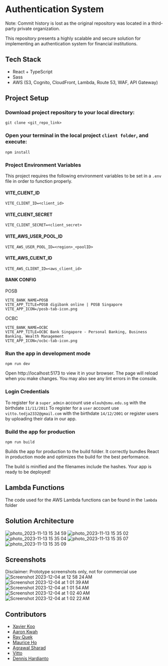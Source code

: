 # Authentication System

Note: Commit history is lost as the original repository was located in a third-party private organization.

This repository presents a highly scalable and secure solution for implementing an authentication system for financial institutions.

## Tech Stack

-   React + TypeScript
-   Sass
-   AWS (S3, Cognito, CloudFront, Lambda, Route 53, WAF, API Gateway)

## Project Setup

### Download project repository to your local directory:

```
git clone <git_repo_link>
```

### Open your terminal in the local project `client folder`, and execute:

```
npm install
```

### Project Environment Variables

This project requires the following environment variables to be set in a `.env` file in order to function properly.

#### VITE_CLIENT_ID

```
VITE_CLIENT_ID=<client_id>
```

#### VITE_CLIENT_SECRET

```
VITE_CLIENT_SECRET=<client_secret>
```

#### VITE_AWS_USER_POOL_ID

```
VITE_AWS_USER_POOL_ID=<region>_<poolID>
```

#### VITE_AWS_CLIENT_ID

```
VITE_AWS_CLIENT_ID=<aws_client_id>
```

#### BANK CONFIG

POSB

```
VITE_BANK_NAME=POSB
VITE_APP_TITLE=POSB digibank online | POSB Singapore
VITE_APP_ICON=/posb-tab-icon.png
```

OCBC

```
VITE_BANK_NAME=OCBC
VITE_APP_TITLE=OCBC Bank Singapore - Personal Banking, Business Banking, Wealth Management
VITE_APP_ICON=/ocbc-tab-icon.png
```

### Run the app in development mode

```
npm run dev
```

Open http://localhost:5173 to view it in your browser.
The page will reload when you make changes.
You may also see any lint errors in the console.

### Login Credentials

To register for a `super_admin` account use `elouh@smu.edu.sg` with the birthdate `11/11/2011`
To register for a `user` account use `vitto.tedja2332@gmail.com` with the birthdate `14/12/2001` or register users by uploading their data in our app.

### Build the app for production

```
npm run build
```

Builds the app for production to the build folder.
It correctly bundles React in production mode and optimizes the build for the best performance.

The build is minified and the filenames include the hashes.
Your app is ready to be deployed!

## Lambda Functions

The code used for the AWS Lambda functions can be found in the `lambda` folder

## Solution Architecture

![photo_2023-11-13 15 34 59](https://github.com/cs301-itsa/project-2023-24t1-project-2023-24t1-g2-t4/assets/86020207/1bacb086-a026-468d-856b-64082bd58b84)
![photo_2023-11-13 15 35 02](https://github.com/cs301-itsa/project-2023-24t1-project-2023-24t1-g2-t4/assets/86020207/941e5538-3bc3-4cf3-8a7a-d542ac700b4c)
![photo_2023-11-13 15 35 04](https://github.com/cs301-itsa/project-2023-24t1-project-2023-24t1-g2-t4/assets/86020207/607d1768-7f86-45eb-bc2b-29fb0e81d00b)
![photo_2023-11-13 15 35 07](https://github.com/cs301-itsa/project-2023-24t1-project-2023-24t1-g2-t4/assets/86020207/11d8d59f-1121-4291-9e70-0a7cba2f73e3)
![photo_2023-11-13 15 35 09](https://github.com/cs301-itsa/project-2023-24t1-project-2023-24t1-g2-t4/assets/86020207/a21c77fb-563d-425e-b6eb-201066492db4)

## Screenshots
Disclaimer: Prototype screenshots only, not for commercial use
![Screenshot 2023-12-04 at 12 58 24 AM](https://github.com/xavierkoo/authentication-system/assets/86020207/73b3c4f7-84ee-468a-9405-f220c85a9ad0)
![Screenshot 2023-12-04 at 1 01 39 AM](https://github.com/xavierkoo/authentication-system/assets/86020207/914b63a1-8cc4-4ebf-bc60-72ab23ab5511)
![Screenshot 2023-12-04 at 1 01 54 AM](https://github.com/xavierkoo/authentication-system/assets/86020207/e87c6c82-0d97-46fe-8357-bea43d294f13)
![Screenshot 2023-12-04 at 1 02 40 AM](https://github.com/xavierkoo/authentication-system/assets/86020207/6d3b87aa-e713-4f15-9482-0baa8da9362e)
![Screenshot 2023-12-04 at 1 02 22 AM](https://github.com/xavierkoo/authentication-system/assets/86020207/c3d8a920-86aa-488e-afaa-3ff763c25e4b)

## Contributors
- [Xavier Koo](https://github.com/xavierkoo)
- [Aaron Kwah](https://github.com/A2ron-k)
- [Ray Quek](https://github.com/rayquekCW)
- [Maurice Ho](https://github.com/HZKmaurice)
- [Agrawal Sharad](https://github.com/Sharad-Agrawal)
- [Vitto](https://github.com/vittotedja)
- [Dennis Hardianto](https://github.com/DennisH18)
